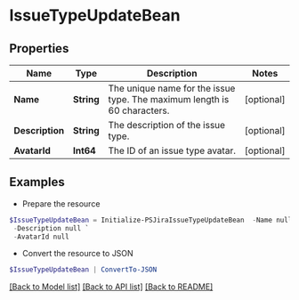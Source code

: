 # IssueTypeUpdateBean
## Properties

Name | Type | Description | Notes
------------ | ------------- | ------------- | -------------
**Name** | **String** | The unique name for the issue type. The maximum length is 60 characters. | [optional] 
**Description** | **String** | The description of the issue type. | [optional] 
**AvatarId** | **Int64** | The ID of an issue type avatar. | [optional] 

## Examples

- Prepare the resource
```powershell
$IssueTypeUpdateBean = Initialize-PSJiraIssueTypeUpdateBean  -Name null `
 -Description null `
 -AvatarId null
```

- Convert the resource to JSON
```powershell
$IssueTypeUpdateBean | ConvertTo-JSON
```

[[Back to Model list]](../README.md#documentation-for-models) [[Back to API list]](../README.md#documentation-for-api-endpoints) [[Back to README]](../README.md)

